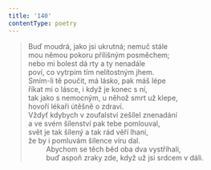 ```yaml
---
title: '140'
contentType: poetry
---
```


> Buď moudrá, jako jsi ukrutná; nemuč stále  
> mou němou pokoru přílišným posměchem;  
> nebo mi bolest dá rty a ty nenadále  
> poví, co vytrpím tím nelítostným jhem.  
> Smím-li tě poučit, má lásko, pak máš lépe  
> říkat mi o lásce, i když je konec s ní,  
> tak jako s nemocným, u něhož smrt už klepe,  
> hovoří lékaři útěšně o zdraví.  
> Vždyť kdybych v zoufalství zešílel znenadání  
> a ve svém šílenství pak tebe pomlouval,  
> svět je tak šílený a tak rád věří lhaní,  
> že by i pomluvám šílence víru dal.  
>          Abychom se těch běd oba dva vystříhali,  
>          buď aspoň zraky zde, když už jsi srdcem v dáli.
